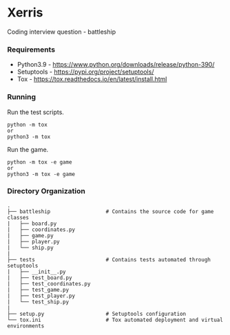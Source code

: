 # Xerris
Coding interview question - battleship

### Requirements

- Python3.9 - https://www.python.org/downloads/release/python-390/
- Setuptools - https://pypi.org/project/setuptools/
- Tox - https://tox.readthedocs.io/en/latest/install.html

### Running

Run the test scripts.
```
python -m tox
or
python3 -m tox
```

Run the game.
```
python -m tox -e game
or
python3 -m tox -e game
```

### Directory Organization
```
.
├── battleship                  # Contains the source code for game classes
|   ├── board.py
|   ├── coordinates.py
|   ├── game.py
|   ├── player.py
|   └── ship.py
|
├── tests                       # Contains tests automated through setuptools
|   ├── __init__.py
|   ├── test_board.py
|   ├── test_coordinates.py
|   ├── test_game.py
|   ├── test_player.py
|   └── test_ship.py
|
├── setup.py                    # Setuptools configuration
└── tox.ini                     # Tox automated deployment and virtual environments
```
